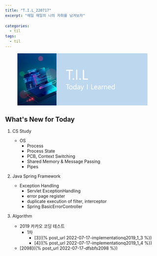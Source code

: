 ```yaml
---
title: "T.I.L_220717"
excerpt: "매일 매일의 나의 자취를 남겨보자"

categories:
  - til
tags:
  - til
---
```

<figure>
    <img src="/assets/images/til_image.png">
</figure>

## What's New for Today   
1. CS Study
    - OS
        - Process
        - Process State
        - PCB, Context Switching
        - Shared Memory & Message Passing
        - Pipes


2. Java Spring Framework
    - Exception Handling
        - Servlet ExceptionHandling
        - error page register
        - duplicate execution of filter, interceptor
        - Spring BasicErrorController

3. Algorithm
    - 2019 카카오 코딩 테스트
        - 1차
            - [3]({% post_url 2022-07-17-implementationq2019_1_3 %})
            - [4]({% post_url 2022-07-17-implementationq2019_1_4 %})
    - [2098]({% post_url 2022-07-17-dfsbfs2098 %})
  
  




